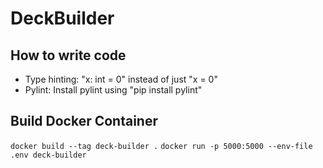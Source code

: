 # DeckBuilder

## How to write code
- Type hinting: "x: int = 0" instead of just "x = 0"
- Pylint: Install pylint using "pip install pylint"

## Build Docker Container
`docker build --tag deck-builder .`
`docker run -p 5000:5000 --env-file .env deck-builder`
